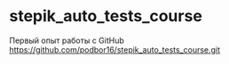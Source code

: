 # stepik_auto_tests_course
Первый опыт работы с GitHub
https://github.com/podbor16/stepik_auto_tests_course.git